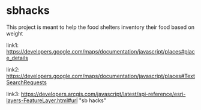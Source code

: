 # sbhacks

This project is meant to help the food shelters inventory their food based on weight

link1: https://developers.google.com/maps/documentation/javascript/places#place_details

link2: https://developers.google.com/maps/documentation/javascript/places#TextSearchRequests

link3: https://developers.arcgis.com/javascript/latest/api-reference/esri-layers-FeatureLayer.html#url
"sb hacks" 
